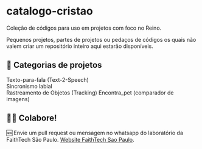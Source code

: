 # catalogo-cristao

Coleção de códigos para uso em projetos com foco no Reino.

Pequenos projetos, partes de projetos ou pedaços de códigos os quais não valem criar um repositório inteiro aqui estarão disponíveis.

## 🚀 Categorias de projetos

Texto-para-fala (Text-2-Speech)    
Sincronismo labial    
Rastreamento de Objetos (Tracking)
Encontra_pet (comparador de imagens)


## 🙋‍♂️ Colabore!

🆕 Envie um pull request ou mensagem no whatsapp do laboratório da FaithTech São Paulo.
[Website FaithTech Sao Paulo](https://faithtech.com/city/sao-paulo/).

